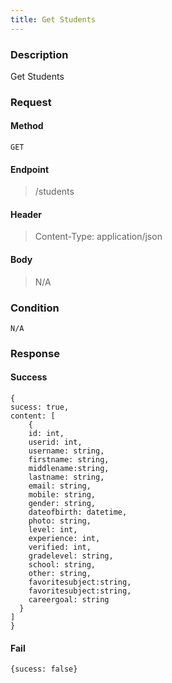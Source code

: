 ```yaml
---
title: Get Students
---
```


### Description

Get Students

### Request

#### Method

    GET

#### Endpoint

> /students

#### Header

> Content-Type: application/json

#### Body

> N/A

### Condition

    N/A

### Response

#### Success

    {
    sucess: true,
    content: [
        {
        id: int,
        userid: int,
        username: string,
        firstname: string,
        middlename:string,
        lastname: string,
        email: string,
        mobile: string,
        gender: string,
        dateofbirth: datetime,
        photo: string,
        level: int,
        experience: int,
        verified: int,
        gradelevel: string,
        school: string,
        other: string,
        favoritesubject:string,
        favoritesubject:string,
        careergoal: string
      }
    ]
    }

#### Fail

    {sucess: false}
